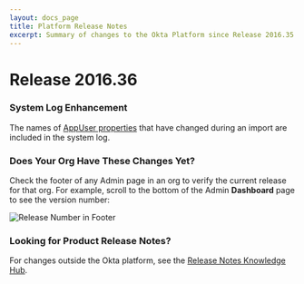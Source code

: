 ```yaml
---
layout: docs_page
title: Platform Release Notes
excerpt: Summary of changes to the Okta Platform since Release 2016.35
---
```


# Release 2016.36

### System Log Enhancement

The names of [AppUser properties](http://developer.okta.com/docs/api/resources/apps.html#application-user-properties)
that have changed during an import are included in the system log. <!-- (OKTA-96525) --><!-- ## Bug Fixed -->

### Does Your Org Have These Changes Yet?

Check the footer of any Admin page in an org to verify the current release for that org. For example,
scroll to the bottom of the Admin <b>Dashboard</b> page to see the version number:

![Release Number in Footer](/assets/img/release_notes/version_footer.png)

### Looking for Product Release Notes?

For changes outside the Okta platform, see the [Release Notes Knowledge Hub](https://support.okta.com/help/articles/Knowledge_Article/Release-Notes-Knowledge-Hub).
